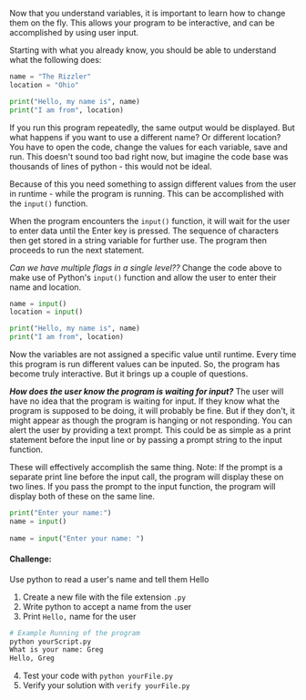 Now that you understand variables, it is important to learn how to change them on the fly. This allows your program to be interactive, and can be accomplished by using user input. 

Starting with what you already know, you should be able to understand what the following does:
```python
name = "The Rizzler"
location = "Ohio"

print("Hello, my name is", name)
print("I am from", location)
```
If you run this program repeatedly, the same output would be displayed. But what happens if you want to use a different name? Or different location? You have to open the code, change the values for each variable, save and run. This doesn't sound too bad right now, but imagine the code base was thousands of lines of python - this would not be ideal.

Because of this you need something to assign different values from the user in runtime - while the program is running. This can be accomplished with the `input()` function.

When the program encounters the `input()` function, it will wait for the user to enter data until the Enter key is pressed. The sequence of characters then get stored in a string variable for further use. The program then proceeds to run the next statement. 

*Can we have multiple flags in a single level??*
Change the code above to make use of Python's `input()` function and allow the user to enter their name and location.
```python
name = input()
location = input()

print("Hello, my name is", name)
print("I am from", location)
```
Now the variables are not assigned a specific value until runtime. Every time this program is run different values can be inputed. So, the program has become truly interactive. But it brings up a couple of questions.

***How does the user know the program is waiting for input?***
The user will have no idea that the program is waiting for input. If they know what the program is supposed to be doing, it will probably be fine. But if they don't, it might appear as though the program is hanging or not responding. You can alert the user by providing a text prompt. This could be as simple as a print statement before the input line or by passing a prompt string to the input function.

These will effectively accomplish the same thing. Note: If the prompt is a separate print line before the input call, the program will display these on two lines. If you pass the prompt to the input function, the program will display both of these on the same line. 
```python
print("Enter your name:")
name = input()
  
name = input("Enter your name: ")
```

#### Challenge:
Use python to read a user's name and tell them Hello

1. Create a new file with the file extension `.py`
2. Write python to accept a name from the user
3. Print `Hello,` name for the user
```bash
# Example Running of the program
python yourScript.py
What is your name: Greg
Hello, Greg
```
4. Test your code with `python yourFile.py`
5. Verify your solution with `verify yourFile.py`
